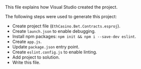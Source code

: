 This file explains how Visual Studio created the project.

The following steps were used to generate this project:
- Create project file (`EthCasino.Bet.Contracts.esproj`).
- Create `launch.json` to enable debugging.
- Install npm packages: `npm init && npm i --save-dev eslint`.
- Create `app.js`.
- Update `package.json` entry point.
- Create `eslint.config.js` to enable linting.
- Add project to solution.
- Write this file.

